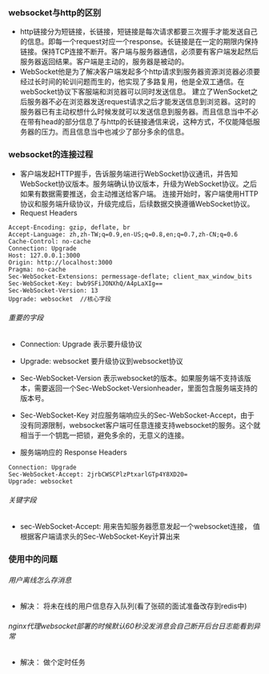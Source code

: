 ### websocket与http的区别
* http链接分为短链接，长链接，短链接是每次请求都要三次握手才能发送自己的信息。即每一个request对应一个response。长链接是在一定的期限内保持链接。保持TCP连接不断开。客户端与服务器通信，必须要有客户端发起然后服务器返回结果。客户端是主动的，服务器是被动的。
* WebSocket他是为了解决客户端发起多个http请求到服务器资源浏览器必须要经过长时间的轮训问题而生的，他实现了多路复用，他是全双工通信。在webSocket协议下客服端和浏览器可以同时发送信息。
  建立了WenSocket之后服务器不必在浏览器发送request请求之后才能发送信息到浏览器。这时的服务器已有主动权想什么时候发就可以发送信息到服务器。而且信息当中不必在带有head的部分信息了与http的长链接通信来说，这种方式，不仅能降低服务器的压力。而且信息当中也减少了部分多余的信息。
### websocket的连接过程
* 客户端发起HTTP握手，告诉服务端进行WebSocket协议通讯，并告知WebSocket协议版本。服务端确认协议版本，升级为WebSocket协议。之后如果有数据需要推送，会主动推送给客户端。
连接开始时，客户端使用HTTP协议和服务端升级协议，升级完成后，后续数据交换遵循WebSocket协议。
*  Request Headers

```
Accept-Encoding: gzip, deflate, br
Accept-Language: zh,zh-TW;q=0.9,en-US;q=0.8,en;q=0.7,zh-CN;q=0.6
Cache-Control: no-cache
Connection: Upgrade
Host: 127.0.0.1:3000
Origin: http://localhost:3000
Pragma: no-cache
Sec-WebSocket-Extensions: permessage-deflate; client_max_window_bits
Sec-WebSocket-Key: bwb9SFiJONXhQ/A4pLaXIg==
Sec-WebSocket-Version: 13
Upgrade: websocket  //核心字段
```
###### 重要的字段
* Connection: Upgrade 表示要升级协议
* Upgrade: websocket 要升级协议到websocket协议
* Sec-WebSocket-Version 表示websocket的版本。如果服务端不支持该版本，需要返回一个Sec-WebSocket-Versionheader，里面包含服务端支持的版本号。
* Sec-WebSocket-Key 对应服务端响应头的Sec-WebSocket-Accept，由于没有同源限制，websocket客户端可任意连接支持websocket的服务。这个就相当于一个钥匙一把锁，避免多余的，无意义的连接。

* 服务端响应的 Response Headers

```
Connection: Upgrade
Sec-WebSocket-Accept: 2jrbCWSCPlzPtxarlGTp4Y8XD20=
Upgrade: websocket
```
######  关键字段
* sec-WebSocket-Accept: 用来告知服务器愿意发起一个websocket连接， 值根据客户端请求头的Sec-WebSocket-Key计算出来

### 使用中的问题
###### 用户离线怎么存消息
* 解决： 将未在线的用户信息存入队列(看了张硕的面试准备改存到redis中)
###### nginx代理websocket部署的时候默认60秒没发消息会自己断开后台日志能看到异常

* 解决： 做个定时任务